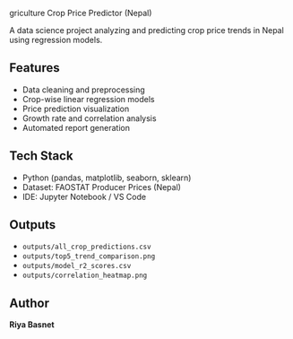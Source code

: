 griculture Crop Price Predictor (Nepal)

A data science project analyzing and predicting crop price trends in Nepal using regression models.

##  Features
- Data cleaning and preprocessing
- Crop-wise linear regression models
- Price prediction visualization
- Growth rate and correlation analysis
- Automated report generation

##  Tech Stack
- Python (pandas, matplotlib, seaborn, sklearn)
- Dataset: FAOSTAT Producer Prices (Nepal)
- IDE: Jupyter Notebook / VS Code

##  Outputs
- `outputs/all_crop_predictions.csv`
- `outputs/top5_trend_comparison.png`
- `outputs/model_r2_scores.csv`
- `outputs/correlation_heatmap.png`

##  Author
**Riya Basnet**
